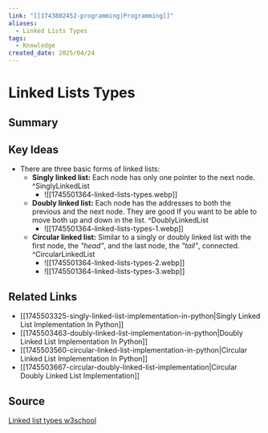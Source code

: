```yaml
---
link: "[[1743802452-programming|Programming]]"
aliases:
  - Linked Lists Types
tags:
  - Knowledge
created_date: 2025/04/24
---
```

# Linked Lists Types
## Summary

## Key Ideas
- There are three basic forms of linked lists:
	- **Singly linked list:** Each node has only one pointer to the next node. ^SinglyLinkedList
		- ![[1745501364-linked-lists-types.webp]]
	- **Doubly linked list:** Each node has the addresses to both the previous and the next node. They are good If you want to be able to move both up and down in the list. ^DoublyLinkedList
		- ![[1745501364-linked-lists-types-1.webp]]
	- **Circular linked list:** Similar to a singly or doubly linked list with the first node, the *"head"*, and the last node, the *"tail"*, connected. ^CircularLinkedList
		- ![[1745501364-linked-lists-types-2.webp]]
		- ![[1745501364-linked-lists-types-3.webp]]
## Related Links
- [[1745503325-singly-linked-list-implementation-in-python|Singly Linked List Implementation In Python]]
- [[1745503463-doubly-linked-list-implementation-in-python|Doubly Linked List Implementation In Python]]
- [[1745503560-circular-linked-list-implementation-in-python|Circular Linked List Implementation In Python]]
- [[1745503667-circular-doubly-linked-list-implementation|Circular Doubly Linked List Implementation]]
## Source
[Linked list types w3school](https://www.w3schools.com/dsa/dsa_data_linkedlists_types.php)